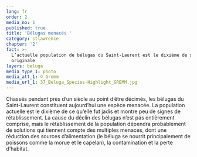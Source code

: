 ```yaml
---
lang: fr
order: 2
media_no: 1
published: true
title: 'Bélugas menacés '
category: stlawrence
chapter: '2'
fact: >-
  L’actuelle population de bélugas du Saint-Laurent est le dixième de sa taille
  originale
layers: beluga
media_type_1: photo
media_att_1: © Gremm
media_url_1: 37_Beluga_Species-Highlight_GREMM.jpg
---
```

Chassés pendant près d’un siècle au point d’être décimés, les bélugas du Saint-Laurent constituent aujourd’hui une espèce menacée. La population actuelle est le dixième de ce qu’elle fut jadis et montre peu de signes de rétablissement. La cause du déclin des bélugas n’est pas entièrement comprise, mais le rétablissement de la population dépendra probablement de solutions qui tiennent compte des multiples menaces, dont une réduction des sources d’alimentation (le béluga se nourrit principalement de poissons comme la morue et le capelan), la contamination et la perte d’habitat.